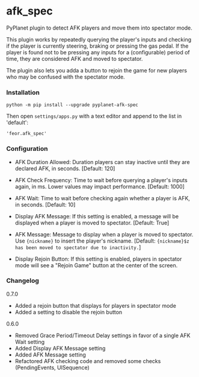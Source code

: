 # afk_spec

PyPlanet plugin to detect AFK players and move them into spectator mode.

This plugin works by repeatedly querying the player's inputs and checking if the player is currently steering, braking or pressing the gas pedal.
If the player is found not to be pressing any inputs for a (configurable) period of time, they are considered AFK and moved to spectator.

The plugin also lets you adda a button to rejoin the game for new players who may be confused with the spectator mode.

### Installation

    python -m pip install --upgrade pyplanet-afk-spec

Then open `settings/apps.py` with a text editor and append to the list in 'default':

    'feor.afk_spec'

### Configuration

- AFK Duration Allowed: Duration players can stay inactive until they are declared AFK, in seconds. [Default: 120]

- AFK Check Frequency: Time to wait before querying a player's inputs again, in ms. Lower values may impact performance. [Default: 1000]

- AFK Wait: Time to wait before checking again whether a player is AFK, in seconds. [Default: 10]

- Display AFK Message: If this setting is enabled, a message will be displayed when a player is moved to spectator. [Default: True]

- AFK Message: Message to display when a player is moved to spectator. Use `{nickname}` to insert the player's nickname. [Default: `{nickname}$z has been moved to spectator due to inactivity.`]

- Display Rejoin Button: If this setting is enabled, players in spectator mode will see a "Rejoin Game" button at the center of the screen.


### Changelog

0.7.0

- Added a rejoin button that displays for players in spectator mode
- Added a setting to disable the rejoin button

0.6.0

- Removed Grace Period/Timeout Delay settings in favor of a single AFK Wait setting
- Added Display AFK Message setting
- Added AFK Message setting
- Refactored AFK checking code and removed some checks (PendingEvents, UISequence)
